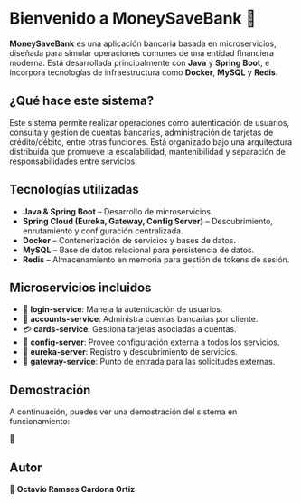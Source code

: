 # Bienvenido a MoneySaveBank 🏦

**MoneySaveBank** es una aplicación bancaria basada en microservicios, diseñada para simular operaciones comunes de una entidad financiera moderna. Está desarrollada principalmente con **Java** y **Spring Boot**, e incorpora tecnologías de infraestructura como **Docker**, **MySQL** y **Redis**.

## ¿Qué hace este sistema?

Este sistema permite realizar operaciones como autenticación de usuarios, consulta y gestión de cuentas bancarias, administración de tarjetas de crédito/débito, entre otras funciones. Está organizado bajo una arquitectura distribuida que promueve la escalabilidad, mantenibilidad y separación de responsabilidades entre servicios.

## Tecnologías utilizadas

- **Java & Spring Boot** – Desarrollo de microservicios.
- **Spring Cloud (Eureka, Gateway, Config Server)** – Descubrimiento, enrutamiento y configuración centralizada.
- **Docker** – Contenerización de servicios y bases de datos.
- **MySQL** – Base de datos relacional para persistencia de datos.
- **Redis** – Almacenamiento en memoria para gestión de tokens de sesión.

## Microservicios incluidos

- 🧾 **login-service**: Maneja la autenticación de usuarios.
- 💼 **accounts-service**: Administra cuentas bancarias por cliente.
- 💳 **cards-service**: Gestiona tarjetas asociadas a cuentas.
- 🔧 **config-server**: Provee configuración externa a todos los servicios.
- 📡 **eureka-server**: Registro y descubrimiento de servicios.
- 🚪 **gateway-service**: Punto de entrada para las solicitudes externas.

## Demostración

A continuación, puedes ver una demostración del sistema en funcionamiento:

🎥 

## Autor

👤 **Octavio Ramses Cardona Ortiz**
